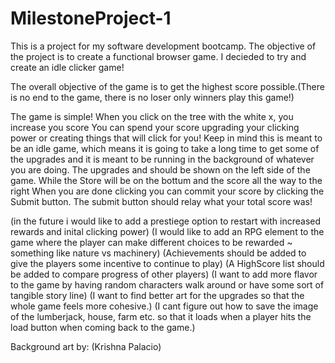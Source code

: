 # MilestoneProject-1
This is a project for my software development bootcamp.
The objective of the project is to create a functional browser game.
I decieded to try and create an idle clicker game!

The overall objective of the game is to get the highest score possible.(There is no end to the game, there is no loser only winners play this game!)

The game is simple!
When you click on the tree with the white x, you increase you score
You can spend your score upgrading your clicking power or creating things that will click for you!
Keep in mind this is meant to be an idle game, which means it is going to take a long time to get some of the upgrades and it is meant to be running in the background of whatever you are doing. 
The upgrades and  should be shown on the left side of the game. While the Store will be on the bottum and the score all the way to the right
When you are done clicking you can commit your score by clicking the Submit button.
The submit button should relay what your total score was!



(in the future i would like to add a prestiege option to restart with increased rewards and inital clicking power)
(I would like to add an RPG element to the game where the player can make different choices to be rewarded ~ something like nature vs machinery)
(Achievements should be added to give the players some incentive to continue to play)
(A HighScore list should be added to compare progress of other players)
(I want to add more flavor to the game by having random characters walk around or have some sort of tangible story line)
(I want to find better art for the upgrades so that the whole game feels more cohesive.)
(I cant figure out how to save the image of the lumberjack, house, farm etc. so that it loads when a player hits the load button when coming back to the game.)



Background art by: (Krishna Palacio)
